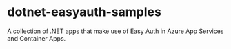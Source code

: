 # dotnet-easyauth-samples
A collection of .NET apps that make use of Easy Auth in Azure App Services and Container Apps.
